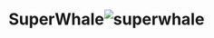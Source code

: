 # SuperWhale![superwhale](https://user-images.githubusercontent.com/121312707/232290634-4f675a09-5bdc-455f-878e-840d1926cf23.png)
